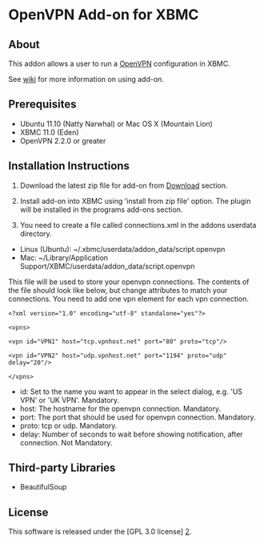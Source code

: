 OpenVPN Add-on for XBMC
======================

About
-----
This addon allows a user to run a [OpenVPN][1] configuration in XBMC. 

See [wiki][3] for more information on using add-on.

Prerequisites
-----
- Ubuntu 11.10 (Natty Narwhal) or Mac OS X (Mountain Lion)
- XBMC 11.0 (Eden)
- OpenVPN 2.2.0 or greater

Installation Instructions
-----
1. Download the latest zip file for add-on from [Download][4] section.

2. Install add-on into XBMC using 'install from zip file' option. The plugin will be installed in the programs add-ons section.

3. You need to create a file called connections.xml in the addons userdata directory.

- Linux (Ubuntu): ~/.xbmc/userdata/addon_data/script.openvpn
- Mac: ~/Library/Application Support/XBMC/userdata/addon_data/script.openvpn

This file will be used to store your openvpn connections.
The contents of the file should look like below, but change attributes to match your connections.
You need to add one vpn element for each vpn connection.

`<?xml version="1.0" encoding="utf-8" standalone="yes"?>`

`<vpns>`

`<vpn id="VPN1" host="tcp.vpnhost.net" port="80" proto="tcp"/>`

`<vpn id="VPN2" host="udp.vpnhost.net" port="1194" proto="udp" delay="20"/>`

`</vpns>`

- id: Set to the name you want to appear in the select dialog, e.g. 'US VPN' or 'UK VPN'. Mandatory.
- host: The hostname for the openvpn connection. Mandatory.
- port: The port that should be used for openvpn connection. Mandatory.
- proto: tcp or udp. Mandatory.
- delay: Number of seconds to wait before showing notification, after connection. Not Mandatory.

Third-party Libraries
---------------------
- BeautifulSoup

License
-------
This software is released under the [GPL 3.0 license] [2].

[1]: http://openvpn.net
[2]: http://www.gnu.org/licenses/gpl-3.0.html
[3]: https://github.com/brianhornsby/openvpn-xbmc/wiki
[4]: https://github.com/brianhornsby/openvpn-xbmc/downloads